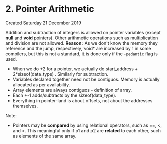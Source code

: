 # 2. Pointer Arithmetic
Created Saturday 21 December 2019

Addition and subtraction of integers is allowed on pointer variables (except **null** and **void** pointers). Other arithmetic operations such as multiplication and division are not allowed.
**Reason:** As we don't know the memory they reference and the jump, respectively, void* are increased by 1 in some compilers, but this is not a standard, it is done only if the ``-pedantic`` flag is used.

* When we do +2 for a pointer, we actually do start_address + 2*sizeof(data_type) . Similarly for subtraction.
* Variables declared together need not be contiguos. Memory is actually allocated as per availability.
* Array elements are always contiguos - definition of array.
* Each +-1 adds/subtracts by the sizeof(data_type).
* Everything in pointer-land is about offsets, not about the addresses themselves.

Note:

* Pointers may be **compared** by using relational operators, such as \==, \<, and \>. This meaningful only if p1 and p2 are **related** to each other, such as elements of the same array.
